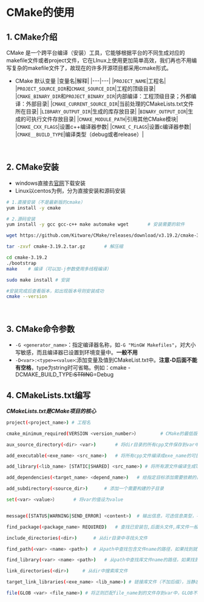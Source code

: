 # CMake的使用

## 1. CMake介绍
   CMake 是一个跨平台编译（安装）工具，它能够根据平台的不同生成对应的makefile文件或者project文件，它在LInux上使用更加简单高效，我们再也不用编写复杂的makefile文件了，故现在的许多开源项目都采用cmake形式。

+ CMake 默认变量
|变量名|解释|
|---|---|
|`PROJECT_NAME`|工程名|
|`PROJECT_SOURCE_DIR`和`CMAKE_SOURCE_DIR`|工程的顶级目录|
|`CMAKE_BINARY_DIR`和`PROJECT_BINARY_DIR`|内部编译：工程顶级目录；外都编译：外部目录|
|`CMAKE_CURRENT_SOURCE_DIR`|当前处理的CMakeLists.txt文件所在目录|
|`LIBRARY_OUTPUT_DIR`|生成的库存放目录|
|`BINARY_OUTPUT_DIR`|生成的可执行文件存放目录|
|`CMAKE_MODULE_PATH`|引用其他CMake模块|
|`CMAKE_CXX_FLAGS`|设置c++编译器参数|
|`CMAKE_C_FLAGS`|设置c编译器参数|
|`CMAKE__BUILD_TYPE`|编译类型（debug或者release）|

</br>

## 2. CMake安装
+ windows直接去[官网](https://cmake.org/download/)下载安装
+ Linux以centos为例，分为直接安装和源码安装
~~~bash
# 1.直接安装（不是最新版的cmake）
yum install -y cmake

# 2.源码安装
yum install -y gcc gcc-c++ make automake wget  		# 安装需要的软件

wget https://github.com/Kitware/CMake/releases/download/v3.19.2/cmake-3.19.2.tar.gz # 下载源码（有代理走代理）

tar -zxvf cmake-3.19.2.tar.gz		# 解压缩

cd cmake-3.19.2
./bootstrap
make	# 编译（可以加-j参数使用多线程编译）

sudo make install # 安装

#安装完成后查看版本，如出现版本号则安装成功
cmake --version
~~~
</br>

## 3. CMake命令参数

+ `-G <generator_name>`：指定编译器名称，如`-G "MinGW Makefiles"`，对大小写敏感，而且编译器已设置到环境变量中。**一般不用**
+ `-D<var>:<type>=<value>`:添加变量及值到CMakeList.txt中。**注意-D后面不能有空格**，type为string时可省略。例如：cmake -DCMAKE_BUILD_TYPE~~:STRING~~=Debug

## 4. CMakeLists.txt编写

***CMakeLists.txt是CMake项目的核心***
~~~bash
project(<project_name>)	# 工程名

cmake_minimum_required(VERSION <version_number>）		# CMake的最低版本

aux_source_directory(<dir> <var>)		# 将dir目录的所有cpp文件保存到var中

add_executable(<exe_name> <src_name>) 	# 将所有cpp文件编译成exe_name的可执行文件

add_library(<lib_name> [STATIC|SHARED] <src_name>) # 将所有源文件编译生成lib_name的库文件(会自动加后缀名，静态库.a;动态库.so)，可选静态库，动态库，默认静态库

add_dependencies(<target_name> <depend_name>)	# 给指定目标添加需要依赖的目标，这里的前后目标必须是 add_executable、add_library生成的。

add_subdirectory(<source_dir>)		# 添加一个需要构建的子目录

set(<var> <value>）		# 将var的值设为value


message([STATUS|WARNING|SEND_ERROR] <content>) 	# 输出信息，可选信息类型，不过一般直接输出。

find_package(<package_name> REQUIRED) 	# 查找已安装包,后面头文件,库文件一般有固定格式,如${OpenCV_INCLUDE_DIRS},${OpenCV_LIBRARIES}

include_directories(<dir>) 		# 从dir目录中寻找头文件

find_path(<var> <name> <path>)	# 从path中查找包含文件name的路径，如果找到就将它的绝对路径存到var中

find_library(<var> <name> <path>)	# 从path中查找库文件name的路径，如果找到就将它的绝对路径存到var中

link_directories(<dir>)		# 从dir中搜索库文件

target_link_libraries(<exe_name> <lib_name>) # 链接库文件（不加后缀），当静态库和动态库同时存在时，优先链接动态库，也可以加后缀指定库类型

file(GLOB <var> <file_name>) # 将正则匹配file_name到的文件存到var中，GLOB不支持递归遍历子目录，如需要请用GLOB_RECURSE

~~~



